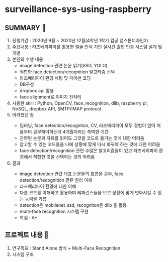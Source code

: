 # surveillance-sys-using-raspberry

## SUMMARY 👀
<ol>
<li> 진행기간 : 2020년 9월 ~ 2020년 12월(4학년 1학기 컴공 캡스톤디자인2) </li>
<li> 주요내용 : 라즈베리파이를 활용한 얼굴 인식 기반 실시간 출입 인증 시스템 설계 및 개발 </li>
<li> 본인의 수행 내용 <br>
  <ul>
  <li> image detection 관련 논문 읽기(SSD, YOLO) </li>
  <li> 적합한 face detection/recognition 알고리즘 선택 </li>
  <li> 라즈베리파이 환경 세팅 및 파이썬 코딩 </li>
  <li> DB구성 </li>
  <li> dropbox api 활용 </li>
  <li> face alignment로 이미지 전처리 </li>
  </ul>
<li> 사용한 skill : Python, OpenCV, face_recognition, dlib, raspberry pi, NoSQL, dropbox API, SMTP/IMAP protocol </li>
<li> 어려웠던 점 </li>
  <ul>
  <li> 딥러닝, face detection/recogntion, CV, 라즈베리파이 모두 경험이 없어 처음부터 공부해야하는데 4개월이라는 촉박한 기간 </li>
  <li> 관련된 논문과 자료를 읽어도 그것을 코드로 옮기는 것에 대한 어려움 </li>
  <li> 참고할 수 있는 코드들을 나에 상황에 맞게 다시 바꿔야 하는 것에 대한 어려움 </li>
  <li> face detection/recognition 관련 수많은 알고리즘들이 있고 라즈베리파이 환경에서 적합한 것을 선택하는 것의 어려움 </li>
  </ul>
<li> 결과 </li>
  <ul>  
  <li> image detection 관련 대표 논문들의 흐름을 공부, face detection/recognition 관련 원리 이해 </li>
  <li> 라즈베리파이 환경에 대한 이해 </li>
  <li> 다른 코드를 이해하고 활용하며 레퍼런스들을 보고 상황에 맞게 변화시킬 수 있는 능력을 기름 </li>
  <li> detection은 mobilenet_ssd, recogniton은 dlib 을 활용 </li>
  <li> multi-face recognition 시스템 구현 </li>
  <li> 학점 : A+ </li>
  </ul>    
</ol>


## 프로젝트 내용 🌱
<ol>
<li> 연구목표 : Stand Alone 방식 + Multi-Face Recognition </li>
<li> 시스템 구조</li>  

</ol>

